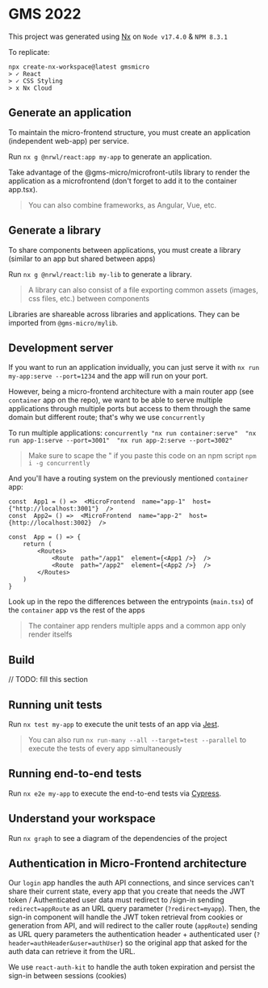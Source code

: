 # GMS 2022
This project was generated using [Nx](https://nx.dev) on `Node v17.4.0` & `NPM 8.3.1`

To replicate:
````
npx create-nx-workspace@latest gmsmicro
> ✓ React
> ✓ CSS Styling
> x Nx Cloud
````

## Generate an application

To maintain the micro-frontend structure, you must create an application (independent web-app) per service.

Run `nx g @nrwl/react:app my-app` to generate an application.

Take advantage of the @gms-micro/microfront-utils library to render the application as a microfrontend (don't forget to add it to the container app.tsx).

> You can also combine frameworks, as Angular, Vue, etc.

## Generate a library

  To share components between applications, you must create a library (similar to an app but shared between apps)

Run `nx g @nrwl/react:lib my-lib` to generate a library.

> A library can also consist of a file exporting common assets (images, css files, etc.) between components

Libraries are shareable across libraries and applications. They can be imported from `@gms-micro/mylib`.

## Development server

If you want to run an application invidually, you can just serve it with `nx run my-app:serve --port=1234` and the app will run on your port.

However, being a micro-frontend architecture with a main router app (see `container` app on the repo), we want to be able to serve multiple applications through multiple ports but access to them through the same domain but different route; that's why we use `concurrently`

To run multiple applications: `concurrently "nx run container:serve"  "nx run app-1:serve --port=3001"  "nx run app-2:serve --port=3002"`
> Make sure to scape the " if you paste this code on an npm script
> `npm i -g concurrently`


And you'll have a routing system on the previously mentioned `container` app: 

    const  App1 = () =>  <MicroFrontend  name="app-1"  host={"http://localhost:3001"}  />  
    const  App2= () =>  <MicroFrontend  name="app-2"  host={http://localhost:3002}  />    
    
    const  App = () => {    
	    return (    
		    <Routes>   
			    <Route  path="/app1"  element={<App1 />}  />    
			    <Route  path="/app2"  element={<App2 />}  />    
		    </Routes>    
	    )    
    }

Look up in the repo the differences between the entrypoints (`main.tsx`) of the `container` app vs the rest of the apps
> The container app renders multiple apps and a common app only render itselfs

## Build
// TODO: fill this section

## Running unit tests

Run `nx test my-app` to execute the unit tests of an app via [Jest](https://jestjs.io).
> You can also run `nx run-many --all --target=test --parallel` to execute the tests of every app simultaneously

## Running end-to-end tests

Run `nx e2e my-app` to execute the end-to-end tests via [Cypress](https://www.cypress.io).

## Understand your workspace

Run `nx graph` to see a diagram of the dependencies of the project

## Authentication in Micro-Frontend architecture

Our `login` app handles the auth API connections, and since services can't share their current state, every app that you create that needs the JWT token / Authenticated user data must redirect to /sign-in sending `redirect=appRoute` as an URL query parameter (`?redirect=myapp`). Then, the sign-in component will handle the JWT token retrieval from cookies or generation from API, and will redirect to the caller route (`appRoute`) sending as URL query parameters the authentication header + authenticated user (`?header=authHeader&user=authUser`) so the original app that asked for the auth data can retrieve it from the URL.

We use `react-auth-kit` to handle the auth token expiration and persist the sign-in between sessions (cookies)